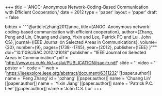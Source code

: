 +++
title = 'ANOC: Anonymous Network-Coding-Based Communication with Efficient Cooperation,'
date = 2012
type = 'paper'
layout = 'paper'
draft = false

bibtex = """@article{zhang2012anoc,
  title={ANOC: Anonymous network-coding-based communication with efficient cooperation},
  author={Zhang, Peng and Lin, Chuang and Jiang, Yixin and Lee, Patrick PC and Lui, John CS},
  journal={IEEE Journal on Selected Areas in Communications},
  volume={30},
  number={9},
  pages={1738--1745},
  year={2012},
  publisher={IEEE}
}"""
doi="10.1109/JSAC.2012.121018"
publisher = "IEEE Journal on Selected Areas in Communication"
pdf = 'http://www.cs.cuhk.hk/~cslui/PUBLICATION/jsac-tr.pdf'
slide = ''
video = ''
poster = ''
code = ''
web = 'https://ieeexplore.ieee.org/abstract/document/6311232'
[[paper.author]]
    name = 'Peng Zhang'
    id = 'pzhang'
[[paper.author]]
    name = 'Chuang Lin'
[[paper.author]]
    name = 'Yixin Jiang'
[[paper.author]]
    name = 'Patrick P.C. Lee'
[[paper.author]]
    name = 'John C.S. Lui'
+++
